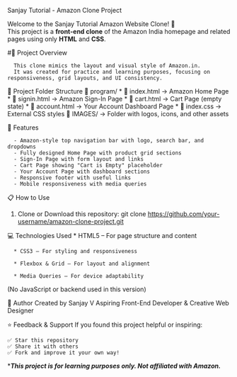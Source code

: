  Sanjay Tutorial - Amazon Clone Project

Welcome to the Sanjay Tutorial Amazon Website Clone! 🛒  
This project is a **front-end clone** of the Amazon India homepage and related pages using only **HTML** and **CSS**.



#📁 Project Overview

      This clone mimics the layout and visual style of Amazon.in.
      It was created for practice and learning purposes, focusing on responsiveness, grid layouts, and UI consistency.

 📂 Project Folder Structure
    📁 program/
        * 📄 index.html → Amazon Home Page
        * 📄 signin.html → Amazon Sign-In Page
        * 📄 cart.html → Cart Page (empty state)
        * 📄 account.html → Your Account Dashboard Page
        * 📄 index.css → External CSS styles
      📁 IMAGES/ → Folder with logos, icons, and other assets


🚀 Features

      - Amazon-style top navigation bar with logo, search bar, and dropdowns
      - Fully designed Home Page with product grid sections
      - Sign-In Page with form layout and links
      - Cart Page showing "Cart is Empty" placeholder
      - Your Account Page with dashboard sections
      - Responsive footer with useful links
      - Mobile responsiveness with media queries


📋 How to Use

1. Clone or Download this repository:
       git clone https://github.com/your-username/amazon-clone-project.git


💻 Technologies Used
      * HTML5 – For page structure and content

      * CSS3 – For styling and responsiveness

      * Flexbox & Grid – For layout and alignment

      * Media Queries – For device adaptability

(No JavaScript or backend used in this version)

🙌 Author
      Created by Sanjay V
      Aspiring Front-End Developer & Creative Web Designer

      
⭐ Feedback & Support
      If you found this project helpful or inspiring:

    ✅ Star this repository
    ✅ Share it with others
    ✅ Fork and improve it your own way!


****This project is for learning purposes only. Not affiliated with Amazon.***
